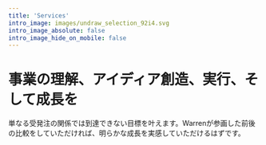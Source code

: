 ```yaml
---
title: 'Services'
intro_image: images/undraw_selection_92i4.svg
intro_image_absolute: false
intro_image_hide_on_mobile: false
---
```


# 事業の理解、アイディア創造、実行、そして成長を
単なる受発注の関係では到達できない目標を叶えます。Warrenが参画した前後の比較をしていただければ、明らかな成長を実感していただけるはずです。
